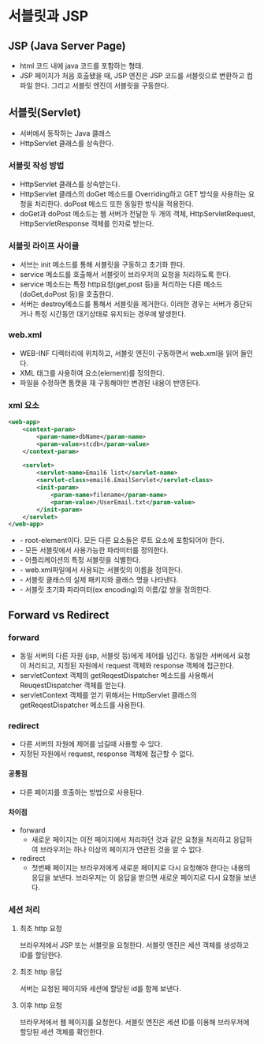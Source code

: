 # 서블릿과 JSP

## JSP (Java Server Page)

- html 코드 내에 java 코드를 포함하는 형태.
- JSP 페이지가 처음 호출됐을 때, JSP 엔진은 JSP 코드를 서블릿으로 변환하고 컴파일 한다. 그리고 서블릿 엔진이 서블릿을 구동한다.

## 서블릿(Servlet)

- 서버에서 동작하는 Java 클래스
- HttpServlet 클래스를 상속한다.

### 서블릿 작성 방법

- HttpServlet 클래스를 상속받는다.
- HttpServlet 클래스의 doGet 메소드를 Overriding하고 GET 방식을 사용하는 요청을 처리한다. doPost 메소드 또한 동일한 방식을 적용한다.
- doGet과 doPost 메소드는 웹 서버가 전달한 두 개의 객체, HttpServletRequest, HttpServletResponse 객체를 인자로 받는다.

### 서블릿 라이프 사이클

- 서브는 init 메소드를 통해 서블릿을 구동하고 초기화 한다.
- service 메소드를 호출해서 서블릿이 브라우저의 요청을 처리하도록 한다.
- service 메소드는 특정 http요청(get,post 등)을 처리하는 다른 메소드(doGet,doPost 등)을 호출한다.
- 서버는 destroy메소드를 통해서 서블릿을 제거한다. 이러한 경우는 서버가 중단되거나 특정 시간동안 대기상태로 유지되는 경우에 발생한다.

### web.xml

- WEB-INF 디렉터리에 위치하고, 서블릿 엔진이 구동하면서 web.xml을 읽어 들인다.
- XML 태그를 사용하여 요소(element)를 정의한다.
- 파일을 수정하면 톰캣을 재 구동해야만 변경된 내용이 반영된다.

### xml 요소

```xml
<web-app>
    <context-param>
        <param-name>dbName</param-name>
        <param-value>stcdb</param-value>
    </context-param>

    <servlet>
        <servlet-name>Email6 list</servlet-name>
        <servlet-class>email6.EmailServlet</servlet-class>
        <init-param>
            <param-name>filename</param-name>
            <param-value>/UserEmail.txt</param-value>
        </init-param>
    </servlet>
</web-app>
```

- <web-app>
  - root-element이다. 모든 다른 요소들은 루트 요소에 포함되어야 한다.
- <context-param>
  - 모든 서블릿에서 사용가능한 파라미터를 정의한다.
- <servlet>
  - 어플리케이션의 특정 서블릿을 식별한다.
- <servlet-name>
  - web.xml파일에서 사용되는 서블릿의 이름을 정의한다.
- <servlet-class>
  - 서블릿 클래스의 실제 패키지와 클래스 명을 나타낸다.
- <init-param>
  - 서블릿 초기화 파라미터(ex encoding)의 이름/값 쌍을 정의한다.



## Forward vs Redirect

### forward

- 동일 서버의 다른 자원 (jsp, 서블릿 등)에게 제어를 넘긴다. 동일한 서버에서 요청이 처리되고, 지정된 자원에서 request 객체와 response 객체에 접근한다.
- servletContext 객체의 getReqestDispatcher 메소드를 사용해서 ReuqestDispatcher 객체를 얻는다.
- servletContext 객체를 얻기 위해서는 HttpServlet 클래스의 getReqestDispatcher 메소드를 사용한다.

### redirect

- 다른 서버의 자원에 제어를 넘길때 사용할 수 있다.
- 지정된 자원에서 request, response 객체에 접근할 수 없다.

#### 공통점

- 다른 페이지를 호출하는 방법으로 사용된다.

#### 차이점

- forward
  - 새로운 페이지는 이전 페이지에서 처리하던 것과 같은 요청을 처리하고 응답하여 브라우저는 하나 이상의 페이지가 연관된 것을 알 수 없다.
- redirect
  - 첫번째 페이지는 브라우저에게 새로운 페이지로 다시 요청해야 한다는 내용의 응답을 보낸다. 브라우저는 이 응답을 받으면 새로운 페이지로 다시 요청을 보낸다.

### 세션 처리

1. 최초 http 요청

   브라우저에서 JSP 또는 서블릿을 요청한다. 서블릿 엔진은 세션 객체를 생성하고 ID를 할당한다.

2. 최조 http 응답

   서버는 요청된 페이지와 세션에 할당된 id를 함께 보낸다.

3. 이후 http 요청

   브라우저에서 웹 페이지를 요청한다. 서블릿 엔진은 세션 ID를 이용해 브라우저에 할당된 세션 객체를 확인한다.
